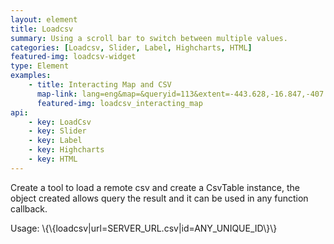 ```yaml
---
layout: element
title: Loadcsv
summary: Using a scroll bar to switch between multiple values.
categories: [Loadcsv, Slider, Label, Highcharts, HTML]
featured-img: loadcsv-widget
type: Element
examples:
    - title: Interacting Map and CSV
      map-link: lang=eng&map=&queryid=113&extent=-443.628,-16.847,-407.373,3.294&tools=helpintro,layerchooser,zoomextent,customzoom,getfeature,hovershowlegend&options=scale,startopened,hidestylechooser,enablequeries&visiblelayers=custom
      featured-img: loadcsv_interacting_map
api: 
    - key: LoadCsv
    - key: Slider
    - key: Label
    - key: Highcharts
    - key: HTML
---
```

Create a tool to load a remote csv and create a CsvTable instance, the object created allows query the result and it can be used in any function callback.

Usage: \\\{\\\{loadcsv|url=SERVER_URL.csv\|id=ANY_UNIQUE_ID\\\}\\\}
